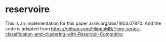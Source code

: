 # reservoire
This is an implementation for this paper arxiv.org/abs/1803.07870.
And the code is adapted from https://github.com/FilippoMB/Time-series-classification-and-clustering-with-Reservoir-Computing

